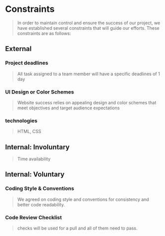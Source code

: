 # Constraints

> In order to maintain control and ensure the success of our project, we have
> established several constraints that will guide our efforts. These constraints
> are as follows:

## External

### Project deadlines

> All task assigned to a team member will have a specific deadlines of 1 day

### UI Design or Color Schemes

> Website success relies on appealing design and color schemes that meet
> objectives and target audience expectations

### technologies

> HTML, CSS

## Internal: Involuntary

> Time availability

## Internal: Voluntary

### Coding Style & Conventions

> We agreed on coding style and conventions for consistency and better code
> readability.

### Code Review Checklist

> checks will be used for a pull and all of them need to pass.
